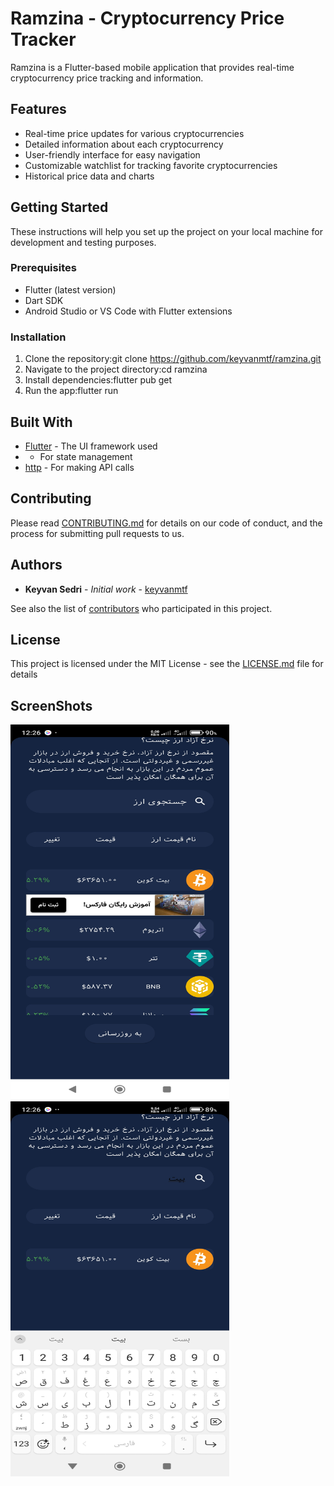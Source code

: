 # Ramzina - Cryptocurrency Price Tracker

Ramzina is a Flutter-based mobile application that provides real-time cryptocurrency price tracking and information.

## Features

- Real-time price updates for various cryptocurrencies
- Detailed information about each cryptocurrency
- User-friendly interface for easy navigation
- Customizable watchlist for tracking favorite cryptocurrencies
- Historical price data and charts

## Getting Started

These instructions will help you set up the project on your local machine for development and testing purposes.

### Prerequisites

- Flutter (latest version)
- Dart SDK
- Android Studio or VS Code with Flutter extensions

### Installation

1. Clone the repository:git clone https://github.com/keyvanmtf/ramzina.git
2.  Navigate to the project directory:cd ramzina
3.  Install dependencies:flutter pub get
4.  Run the app:flutter run
## Built With

- [Flutter](https://flutter.dev/) - The UI framework used
-  - For state management
- [http](https://pub.dev/packages/http) - For making API calls

## Contributing

Please read [CONTRIBUTING.md](CONTRIBUTING.md) for details on our code of conduct, and the process for submitting pull requests to us.

## Authors

- **Keyvan  Sedri** - *Initial work* - [keyvanmtf](https://github.com/keyvanmtf)

See also the list of [contributors](https://github.com/keyvanmtf/ramzina/contributors) who participated in this project.

## License

This project is licensed under the MIT License - see the [LICENSE.md](LICENSE.md) file for details

## ScreenShots
<img src="https://github.com/keyvanmtf/ramzina/blob/e428d7c713499b50ed99bcee7344a7f7a02dd772/Screenshot_2024-08-24-00-26-07-268_com.example.ramz.jpg" width="350" height="600">
<img src="https://github.com/keyvanmtf/ramzina/blob/d4419a1bf6f37e82b13a361b493cfddb7c18aaac/Screenshot_2024-08-24-00-26-25-866_com.example.ramz.jpg" width="350" height="600">


